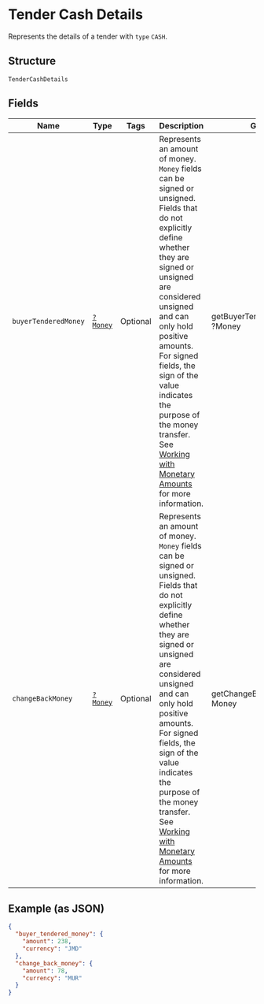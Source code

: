 
# Tender Cash Details

Represents the details of a tender with `type` `CASH`.

## Structure

`TenderCashDetails`

## Fields

| Name | Type | Tags | Description | Getter | Setter |
|  --- | --- | --- | --- | --- | --- |
| `buyerTenderedMoney` | [`?Money`](/doc/models/money.md) | Optional | Represents an amount of money. `Money` fields can be signed or unsigned.<br>Fields that do not explicitly define whether they are signed or unsigned are<br>considered unsigned and can only hold positive amounts. For signed fields, the<br>sign of the value indicates the purpose of the money transfer. See<br>[Working with Monetary Amounts](https://developer.squareup.com/docs/build-basics/working-with-monetary-amounts)<br>for more information. | getBuyerTenderedMoney(): ?Money | setBuyerTenderedMoney(?Money buyerTenderedMoney): void |
| `changeBackMoney` | [`?Money`](/doc/models/money.md) | Optional | Represents an amount of money. `Money` fields can be signed or unsigned.<br>Fields that do not explicitly define whether they are signed or unsigned are<br>considered unsigned and can only hold positive amounts. For signed fields, the<br>sign of the value indicates the purpose of the money transfer. See<br>[Working with Monetary Amounts](https://developer.squareup.com/docs/build-basics/working-with-monetary-amounts)<br>for more information. | getChangeBackMoney(): ?Money | setChangeBackMoney(?Money changeBackMoney): void |

## Example (as JSON)

```json
{
  "buyer_tendered_money": {
    "amount": 238,
    "currency": "JMD"
  },
  "change_back_money": {
    "amount": 78,
    "currency": "MUR"
  }
}
```

